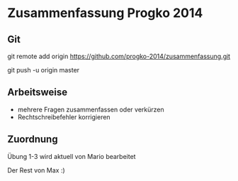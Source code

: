 Zusammenfassung Progko 2014
=============================

Git
----
git remote add origin https://github.com/progko-2014/zusammenfassung.git

git push -u origin master


Arbeitsweise
------------
- mehrere Fragen zusammenfassen oder verkürzen
- Rechtschreibefehler korrigieren


Zuordnung
---------
Übung 1-3 wird aktuell von Mario bearbeitet

Der Rest von Max :)
